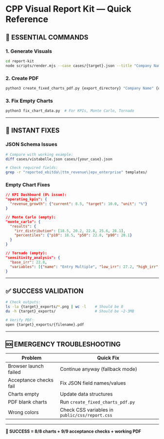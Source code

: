 # CPP Visual Report Kit — Quick Reference

## 🚀 **ESSENTIAL COMMANDS**

### **1. Generate Visuals**
```bash
cd report-kit
node scripts/render.mjs --case cases/{target}.json --title "Company Name" --ttm "TTM Window" --out {target}_exports
```

### **2. Create PDF**
```bash
python3 create_fixed_charts_pdf.py {export_directory} "Company Name" {output_filename}.pdf
```

### **3. Fix Empty Charts**
```bash
python3 fix_chart_data.py  # For KPIs, Monte Carlo, Tornado
```

---

## 🔧 **INSTANT FIXES**

### **JSON Schema Issues**
```bash
# Compare with working example:
diff cases/vistabelle.json cases/{your_case}.json

# Check required fields:
grep -r "reported_ebitda\|ttm_revenue\|epv_enterprise" templates/
```

### **Empty Chart Fixes**
```json
// KPI Dashboard (0% issue):
"operating_kpis": {
  "revenue_growth": {"current": 8.5, "target": 10.0, "unit": "%"}
}

// Monte Carlo (empty):
"monte_carlo": {
  "results": {
    "irr_distribution": [18.5, 20.2, 22.8, 25.6, 28.1],
    "percentiles": {"p10": 18.5, "p50": 22.8, "p90": 28.1}
  }
}

// Tornado (empty):
"sensitivity_analysis": {
  "base_irr": 22.8,
  "variables": [{"name": "Entry Multiple", "low_irr": 27.2, "high_irr": 18.4}]
}
```

---

## ✅ **SUCCESS VALIDATION**

```bash
# Check outputs:
ls -la {target}_exports/*.png | wc -l    # Should be 8
du -h {target}_exports/                  # Should be ~2-3MB

# Verify PDF:
open {target}_exports/{filename}.pdf
```

---

## 🆘 **EMERGENCY TROUBLESHOOTING**

| **Problem** | **Quick Fix** |
|-------------|---------------|
| Browser launch failed | Continue anyway (fallback mode) |
| Acceptance checks fail | Fix JSON field names/values |
| Charts empty | Update data structures |
| PDF blank charts | Run `create_fixed_charts_pdf.py` |
| Wrong colors | Check CSS variables in `public/css/report.css` |

---

**🎯 SUCCESS = 8/8 charts + 9/9 acceptance checks + working PDF** 